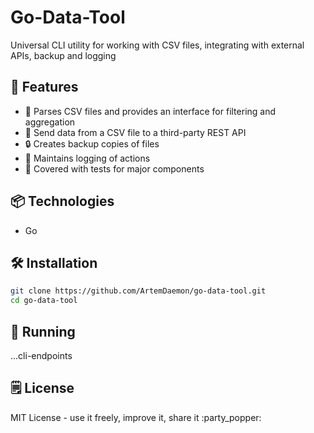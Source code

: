 # Go-Data-Tool
Universal CLI utility for working with CSV files, integrating with external APIs, backup and logging

## 🚀 Features
- 📃 Parses CSV files and provides an interface for filtering and aggregation
- 🚚 Send data from a CSV file to a third-party REST API
- 🔒 Creates backup copies of files
- 📝 Maintains logging of actions
- 🚧 Covered with tests for major components

## 📦 Technologies
- Go

## 🛠️ Installation
```bash
git clone https://github.com/ArtemDaemon/go-data-tool.git
cd go-data-tool
```

## 🏃 Running
...cli-endpoints

## 🗒️ License
MIT License - use it freely, improve it, share it :party_popper:
